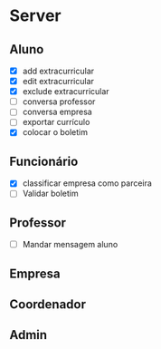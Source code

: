 # Server

## Aluno
- [x] add extracurricular
- [x] edit extracurricular
- [x] exclude extracurricular
- [ ] conversa professor
- [ ] conversa empresa
- [ ] exportar currículo
- [x] colocar o boletim

## Funcionário
- [x] classificar empresa como parceira
- [ ] Validar boletim

## Professor
- [ ] Mandar mensagem aluno

## Empresa

## Coordenador

## Admin